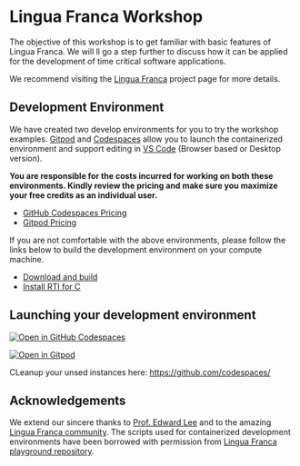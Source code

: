 # Lingua Franca Workshop
The objective of this workshop is to get familiar with basic features of Lingua Franca. We will ll go a step further to discuss how it can be applied for the development of time critical software applications. 

We recommend visiting the [Lingua Franca](https://www.lf-lang.org/) project page for more details.



## Development Environment

We have created two develop environments for you to try the workshop examples. [Gitpod](http://gitpod.io) and [Codespaces](https://github.com/codespaces/) allow you to launch the containerized environment and support editing in [VS Code](https://code.visualstudio.com/) (Browser based or Desktop version).

**You are responsible for the costs incurred for working on both these environments. Kindly review the pricing and make sure you maximize your free credits as an individual user.**

 - [GitHub Codespaces Pricing](https://docs.github.com/en/billing/managing-billing-for-github-codespaces/about-billing-for-github-codespaces)
 - [Gitpod Pricing](https://www.gitpod.io/pricing)

If you are not comfortable with the above environments, please follow the links below to build the development environment on your compute machine.
 - [Download and build](https://www.lf-lang.org/download)
 - [Install RTI for C](https://www.lf-lang.org/docs/handbook/distributed-execution?target=c#installation-of-the-rti)



## Launching your development environment
[![Open in GitHub Codespaces](https://github.com/codespaces/badge.svg)](https://github.com/codespaces/new?hide_repo_select=true&ref=main&repo=598781284&devcontainer_path=.devcontainer%2Fdevcontainer.json&location=WestUs2)

[![Open in Gitpod](https://gitpod.io/button/open-in-gitpod.svg)](https://gitpod.io/#https://github.com/DensoSVIC/lf-workshop.git)


<!--- 
### Launch containerized version
[![Open in GitHub Codespaces](https://github.com/codespaces/badge.svg)](https://github.com/codespaces/new?hide_repo_select=true&ref=main&repo=598781284&devcontainer_path=.devcontainer%2Fcontainerized%2Fdevcontainer.json&location=WestUs2)
-->

CLeanup your unsed instances here:
https://github.com/codespaces/

## Acknowledgements
We extend our sincere thanks to [Prof. Edward Lee](https://www2.eecs.berkeley.edu/Faculty/Homepages/lee.html) and to the amazing [Lingua Franca community](https://www.lf-lang.org/community). The scripts used for containerized development environments have been borrowed with permission from [Lingua Franca playground repository](https://github.com/lf-lang/lingua-franca-playground). 
